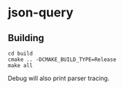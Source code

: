 # json-query

## Building

```
cd build
cmake .. -DCMAKE_BUILD_TYPE=Release
make all
```

Debug will also print parser tracing.
